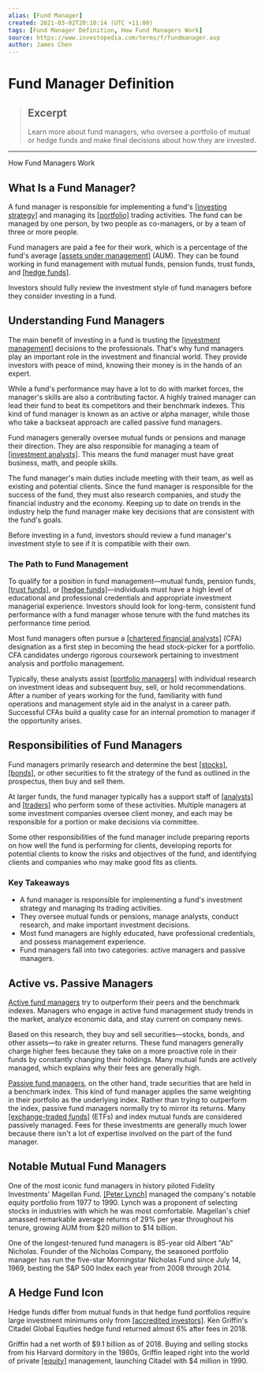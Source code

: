 ```yaml
---
alias: [Fund Manager]
created: 2021-03-02T20:10:14 (UTC +11:00)
tags: [Fund Manager Definition, How Fund Managers Work]
source: https://www.investopedia.com/terms/f/fundmanager.asp
author: James Chen
---
```


# Fund Manager Definition

> ## Excerpt
> Learn more about fund managers, who oversee a portfolio of mutual or hedge funds and make final decisions about how they are invested.

---

How Fund Managers Work
## What Is a Fund Manager?

A fund manager is responsible for implementing a fund's [[investing strategy]](https://www.investopedia.com/terms/i/investmentstrategy.asp) and managing its [[portfolio]](https://www.investopedia.com/terms/p/portfolio.asp) trading activities. The fund can be managed by one person, by two people as co-managers, or by a team of three or more people.

Fund managers are paid a fee for their work, which is a percentage of the fund's average [[assets under management]](https://www.investopedia.com/terms/a/aum.asp) (AUM). They can be found working in fund management with mutual funds, pension funds, trust funds, and [[hedge funds]](https://www.investopedia.com/terms/h/hedgefund.asp).

Investors should fully review the investment style of fund managers before they consider investing in a fund.

## Understanding Fund Managers

The main benefit of investing in a fund is trusting the [[investment management]](https://www.investopedia.com/terms/i/investment-management.asp) decisions to the professionals. That's why fund managers play an important role in the investment and financial world. They provide investors with peace of mind, knowing their money is in the hands of an expert.

While a fund's performance may have a lot to do with market forces, the manager's skills are also a contributing factor. A highly trained manager can lead their fund to beat its competitors and their benchmark indexes. This kind of fund manager is known as an active or alpha manager, while those who take a backseat approach are called passive fund managers.

Fund managers generally oversee mutual funds or pensions and manage their direction. They are also responsible for managing a team of [[investment analysts]](https://www.investopedia.com/terms/a/analyst.asp). This means the fund manager must have great business, math, and people skills.

The fund manager's main duties include meeting with their team, as well as existing and potential clients. Since the fund manager is responsible for the success of the fund, they must also research companies, and study the financial industry and the economy. Keeping up to date on trends in the industry help the fund manager make key decisions that are consistent with the fund's goals.

Before investing in a fund, investors should review a fund manager's investment style to see if it is compatible with their own.

### The Path to Fund Management

To qualify for a position in fund management—mutual funds, pension funds, [[trust funds]](https://www.investopedia.com/terms/t/trust-fund.asp), or [[hedge funds]](https://www.investopedia.com/terms/h/hedgefund.asp)—individuals must have a high level of educational and professional credentials and appropriate investment managerial experience. Investors should look for long-term, consistent fund performance with a fund manager whose tenure with the fund matches its performance time period.

Most fund managers often pursue a [[chartered financial analysts]](https://www.investopedia.com/terms/c/cfa.asp) (CFA) designation as a first step in becoming the head stock-picker for a portfolio. CFA candidates undergo rigorous coursework pertaining to investment analysis and portfolio management.

Typically, these analysts assist [[portfolio managers]](https://www.investopedia.com/terms/p/portfoliomanager.asp) with individual research on investment ideas and subsequent buy, sell, or hold recommendations. After a number of years working for the fund, familiarity with fund operations and management style aid in the analyst in a career path. Successful CFAs build a quality case for an internal promotion to manager if the opportunity arises.

## Responsibilities of Fund Managers

Fund managers primarily research and determine the best [[stocks]](https://www.investopedia.com/terms/s/stock.asp), [[bonds]](https://www.investopedia.com/terms/b/bond.asp), or other securities to fit the strategy of the fund as outlined in the prospectus, then buy and sell them.

At larger funds, the fund manager typically has a support staff of [[analysts]](https://www.investopedia.com/terms/a/analyst.asp) and [[traders]](https://www.investopedia.com/terms/t/trader.asp) who perform some of these activities. Multiple managers at some investment companies oversee client money, and each may be responsible for a portion or make decisions via committee.

Some other responsibilities of the fund manager include preparing reports on how well the fund is performing for clients, developing reports for potential clients to know the risks and objectives of the fund, and identifying clients and companies who may make good fits as clients.

### Key Takeaways

-   A fund manager is responsible for implementing a fund's investment strategy and managing its trading activities.
-   They oversee mutual funds or pensions, manage analysts, conduct research, and make important investment decisions.
-   Most fund managers are highly educated, have professional credentials, and possess management experience.
-   Fund managers fall into two categories: active managers and passive managers.

## Active vs. Passive Managers

[Active fund managers](https://www.investopedia.com/terms/a/activemanagement.asp) try to outperform their peers and the benchmark indexes. Managers who engage in active fund management study trends in the market, analyze economic data, and stay current on company news.

Based on this research, they buy and sell securities—stocks, bonds, and other assets—to rake in greater returns. These fund managers generally charge higher fees because they take on a more proactive role in their funds by constantly changing their holdings. Many mutual funds are actively managed, which explains why their fees are generally high.

[Passive fund managers](https://www.investopedia.com/terms/p/passivemanagement.asp), on the other hand, trade securities that are held in a benchmark index. This kind of fund manager applies the same weighting in their portfolio as the underlying index. Rather than trying to outperform the index, passive fund managers normally try to mirror its returns. Many [[exchange-traded funds]](https://www.investopedia.com/terms/e/etf.asp) (ETFs) and index mutual funds are considered passively managed. Fees for these investments are generally much lower because there isn't a lot of expertise involved on the part of the fund manager.

## Notable Mutual Fund Managers

One of the most iconic fund managers in history piloted Fidelity Investments' Magellan Fund. [[Peter Lynch]](https://www.investopedia.com/terms/p/peterlynch.asp) managed the company's notable equity portfolio from 1977 to 1990. Lynch was a proponent of selecting stocks in industries with which he was most comfortable. Magellan's chief amassed remarkable average returns of 29% per year throughout his tenure, growing AUM from $20 million to $14 billion.

One of the longest-tenured fund managers is 85-year old Albert "Ab" Nicholas. Founder of the Nicholas Company, the seasoned portfolio manager has run the five-star Morningstar Nicholas Fund since July 14, 1969, besting the S&P 500 Index each year from 2008 through 2014.

## A Hedge Fund Icon

Hedge funds differ from mutual funds in that hedge fund portfolios require large investment minimums only from [[accredited investors]](https://www.investopedia.com/terms/a/accreditedinvestor.asp). Ken Griffin's Citadel Global Equities hedge fund returned almost 6% after fees in 2018.

Griffin had a net worth of $9.1 billion as of 2018. Buying and selling stocks from his Harvard dormitory in the 1980s, Griffin leaped right into the world of private [[equity]](https://www.investopedia.com/terms/e/equity.asp) management, launching Citadel with $4 million in 1990.
